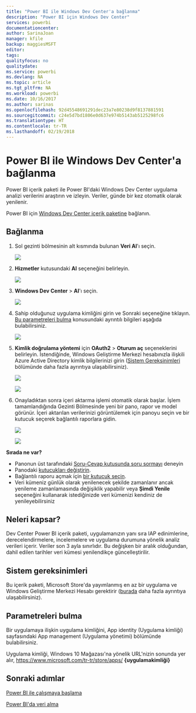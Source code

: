 ```yaml
---
title: "Power BI ile Windows Dev Center'a bağlanma"
description: "Power BI için Windows Dev Center"
services: powerbi
documentationcenter: 
author: SarinaJoan
manager: kfile
backup: maggiesMSFT
editor: 
tags: 
qualityfocus: no
qualitydate: 
ms.service: powerbi
ms.devlang: NA
ms.topic: article
ms.tgt_pltfrm: NA
ms.workload: powerbi
ms.date: 10/16/2017
ms.author: sarinas
ms.openlocfilehash: 92d45548691291dec23a7e80238d9f8137881591
ms.sourcegitcommit: c24e5d7bd1806e0d637e974b5143ab5125298fc6
ms.translationtype: HT
ms.contentlocale: tr-TR
ms.lasthandoff: 02/19/2018
---
```

# <a name="connect-to-windows-dev-center-with-power-bi"></a>Power BI ile Windows Dev Center'a bağlanma
Power BI içerik paketi ile Power BI'daki Windows Dev Center uygulama analizi verilerini araştırın ve izleyin. Veriler, günde bir kez otomatik olarak yenilenir.

Power BI için [Windows Dev Center içerik paketine](https://app.powerbi.com/getdata/services/devcenter) bağlanın.

## <a name="how-to-connect"></a>Bağlanma
1. Sol gezinti bölmesinin alt kısmında bulunan **Veri Al**'ı seçin.
   
   ![](media/service-connect-to-windows-dev-center/getdata.png)
2. **Hizmetler** kutusundaki **Al** seçeneğini belirleyin.
   
   ![](media/service-connect-to-windows-dev-center/services.png)
3. **Windows Dev Center** \>  **Al**'ı seçin.
   
   ![](media/service-connect-to-windows-dev-center/windowsdev.png)
4. Sahip olduğunuz uygulama kimliğini girin ve Sonraki seçeneğine tıklayın. [Bu parametreleri bulma](#FindingParams) konusundaki ayrıntılı bilgileri aşağıda bulabilirsiniz.
   
   ![](media/service-connect-to-windows-dev-center/params.png)
5. **Kimlik doğrulama yöntemi** için **OAuth2** \> **Oturum aç** seçeneklerini belirleyin. İstendiğinde, Windows Geliştirme Merkezi hesabınızla ilişkili Azure Active Directory kimlik bilgilerinizi girin ([Sistem Gereksinimleri](#Requirements) bölümünde daha fazla ayrıntıya ulaşabilirsiniz).
   
    ![](media/service-connect-to-windows-dev-center/creds.png)
   
    ![](media/service-connect-to-windows-dev-center/creds2.png)
6. Onayladıktan sonra içeri aktarma işlemi otomatik olarak başlar. İşlem tamamlandığında Gezinti Bölmesinde yeni bir pano, rapor ve model görünür. İçeri aktarılan verilerinizi görüntülemek için panoyu seçin ve bir kutucuk seçerek bağlantılı raporlara gidin.
   
    ![](media/service-connect-to-windows-dev-center/dashboard.png)
   
    ![](media/service-connect-to-windows-dev-center/report.png)

**Sırada ne var?**

* Panonun üst tarafındaki [Soru-Cevap kutusunda soru sormayı](power-bi-q-and-a.md) deneyin
* Panodaki [kutucukları değiştirin](service-dashboard-edit-tile.md).
* Bağlantılı raporu açmak için [bir kutucuk seçin](service-dashboard-tiles.md).
* Veri kümeniz günlük olarak yenilenecek şekilde zamanlanır ancak yenileme zamanlamasında değişiklik yapabilir veya **Şimdi Yenile** seçeneğini kullanarak istediğinizde veri kümenizi kendiniz de yenileyebilirsiniz

## <a name="whats-included"></a>Neleri kapsar?
Dev Center Power BI içerik paketi, uygulamanızın yanı sıra IAP edinimlerine, derecelendirmelere, incelemelere ve uygulama durumuna yönelik analiz verileri içerir. Veriler son 3 ayla sınırlıdır. Bu değişken bir aralık olduğundan, dahil edilen tarihler veri kümesi yenilendikçe güncelleştirilir.

<a name="Requirements"></a>

## <a name="system-requirements"></a>Sistem gereksinimleri
Bu içerik paketi, Microsoft Store'da yayımlanmış en az bir uygulama ve Windows Geliştirme Merkezi Hesabı gerektirir ([burada](https://msdn.microsoft.com/windows/uwp/publish/manage-account-users) daha fazla ayrıntıya ulaşabilirsiniz).

<a name="FindingParams"></a>

## <a name="finding-parameters"></a>Parametreleri bulma
Bir uygulamaya ilişkin uygulama kimliğini, App identity (Uygulama kimliği) sayfasındaki App management (Uygulama yönetimi) bölümünde bulabilirsiniz.

Uygulama kimliği, Windows 10 Mağazası'na yönelik URL'nizin sonunda yer alır, https://www.microsoft.com/tr-tr/store/apps/ **{uygulamakimliği}**

## <a name="next-steps"></a>Sonraki adımlar
[Power BI ile çalışmaya başlama](service-get-started.md)

[Power BI'da veri alma](service-get-data.md)


